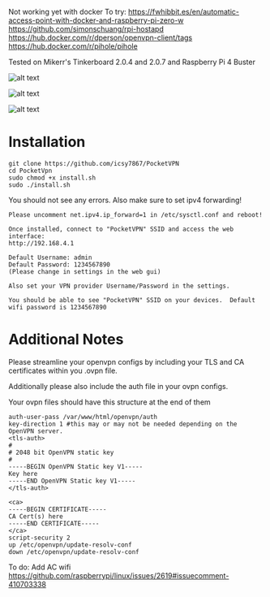 Not working yet with docker
To try:
https://fwhibbit.es/en/automatic-access-point-with-docker-and-raspberry-pi-zero-w
https://github.com/simonschuang/rpi-hostapd
https://hub.docker.com/r/dperson/openvpn-client/tags
https://hub.docker.com/r/pihole/pihole


Tested on Mikerr's Tinkerboard 2.0.4 and 2.0.7 and Raspberry Pi 4 Buster

![alt text](https://i.imgur.com/gIFD5Ra.png "Status Page")

![alt text](https://i.imgur.com/2SgqK3r.png "Settings Page")

![alt text](https://i.imgur.com/XLpTIWD.png "Information Page")

# Installation
```
git clone https://github.com/icsy7867/PocketVPN
cd PocketVpn
sudo chmod +x install.sh
sudo ./install.sh
```

You should not see any errors.
Also make sure to set ipv4 forwarding!

```
Please uncomment net.ipv4.ip_forward=1 in /etc/sysctl.conf and reboot!
```

```
Once installed, connect to "PocketVPN" SSID and access the web interface:
http://192.168.4.1

Default Username: admin
Default Password: 1234567890
(Please change in settings in the web gui)
```
```
Also set your VPN provider Username/Password in the settings.
```
```
You should be able to see "PocketVPN" SSID on your devices.  Default wifi password is 1234567890
```
# Additional Notes
Please streamline your openvpn configs by including your TLS and CA certificates within you .ovpn file.

Additionally please also include the auth file in your ovpn configs.

Your ovpn files should have this structure at the end of them
```
auth-user-pass /var/www/html/openvpn/auth
key-direction 1 #this may or may not be needed depending on the OpenVPN server.
<tls-auth>
#
# 2048 bit OpenVPN static key
#
-----BEGIN OpenVPN Static key V1-----
Key here
-----END OpenVPN Static key V1-----
</tls-auth>

<ca>
-----BEGIN CERTIFICATE-----
CA Cert(s) here
-----END CERTIFICATE-----
</ca>
script-security 2
up /etc/openvpn/update-resolv-conf
down /etc/openvpn/update-resolv-conf
```
To do:
Add AC wifi
https://github.com/raspberrypi/linux/issues/2619#issuecomment-410703338
